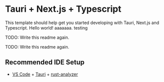 # Tauri + Next.js + Typescript

This template should help get you started developing with Tauri, Next.js and Typescript. Hello world! aaaaaaa. testing

TODO: Write this readme again.

TODO: Write this readme again.

## Recommended IDE Setup

- [VS Code](https://code.visualstudio.com/) + [Tauri](https://marketplace.visualstudio.com/items?itemName=tauri-apps.tauri-vscode) + [rust-analyzer](https://marketplace.visualstudio.com/items?itemName=rust-lang.rust-analyzer)
